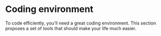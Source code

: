 # Coding environment

To code efficiently, you'll need a great coding environment.
This section proposes a set of tools that should make your life much easier.